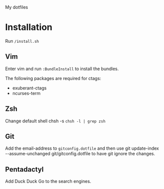 My dotfiles

# Installation

Run `/install.sh`

## Vim

Enter vim and run `:BundleInstall` to install the bundles.

The following packages are required for ctags:
* exuberant-ctags
* ncurses-term

## Zsh

Change default shell
    chsh -s `chsh -l | grep zsh`

## Git

Add the email-address to `gitconfig.dotfile` and then use
    git update-index --assume-unchanged git/gitconfig.dotfile
to have git ignore the changes.

## Pentadactyl

Add Duck Duck Go to the search engines.

